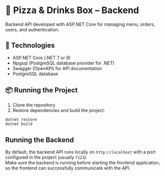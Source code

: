 # 🍕 Pizza & Drinks Box – Backend

Backend API developed with ASP.NET Core for managing menu, orders, users, and authentication.

## 🚀 Technologies
- ASP.NET Core (.NET 7 or 8)  
- Npgsql (PostgreSQL database provider for .NET)  
- Swagger (OpenAPI) for API documentation  
- PostgreSQL database  

## 📦 Running the Project

1. Clone the repository  
2. Restore dependencies and build the project:

```bash
dotnet restore
dotnet build
```

## Running the Backend

By default, the backend API runs locally on `http://localhost` with a port configured in the project (usually `7123`).  
Make sure the backend is running before starting the frontend application, so the frontend can successfully communicate with the API.

